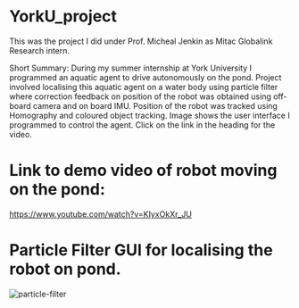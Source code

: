 # YorkU_project
This was the project I did under Prof. Micheal Jenkin as Mitac Globalink Research intern. 

Short Summary: During my summer internship at York University I programmed an aquatic agent to drive autonomously on the pond. Project involved localising this aquatic agent on a water body using particle filter where correction feedback on position of the robot was obtained using off-board camera and on board IMU. Position of the robot was tracked using Homography and coloured object tracking. Image shows the user interface I programmed to control the agent. Click on the link in the heading for the video.

# Link to demo video of robot moving on the pond:

https://www.youtube.com/watch?v=KIyxOkXr_JU

# Particle Filter GUI for localising the robot on pond.
![particle-filter](https://user-images.githubusercontent.com/28791312/33417974-aec9fc78-d571-11e7-8a66-bde5bf163f06.gif)
